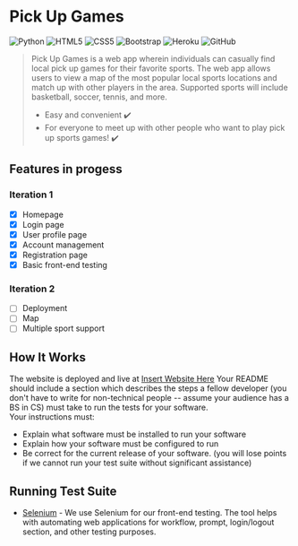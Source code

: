 # **Pick Up Games**

![Python](https://img.shields.io/badge/-Python-black?style=flat-square&logo=Python)
![HTML5](https://img.shields.io/badge/-HTML5-E34F26?style=flat-square&logo=html5&logoColor=white)
![CSS5](https://img.shields.io/badge/-CSS3-1572B6?style=flat-square&logo=css3)
![Bootstrap](https://img.shields.io/badge/-Bootstrap-563D7C?style=flat-square&logo=bootstrap)
![Heroku](https://img.shields.io/badge/-Heroku-430098?style=flat-square&logo=heroku)
![GitHub](https://img.shields.io/badge/-GitHub-181717?style=flat-square&logo=github)

> Pick Up Games is a web app wherein individuals can casually find local pick up games for their favorite sports. The web app allows users to view a map of the most popular local sports locations and match up with other players in the area. Supported sports will include basketball, soccer, tennis, and more.
> - Easy and convenient ✔️  
> - For everyone to meet up with other people who want to play pick up sports games! ✔️  


## **Features in progess**

### Iteration 1
- [x] Homepage
- [x] Login page
- [x] User profile page
- [x] Account management
- [x] Registration page
- [x] Basic front-end testing

### Iteration 2
- [ ] Deployment
- [ ] Map
- [ ] Multiple sport support

## How It Works

The website is deployed and live at [Insert Website Here](https://youtu.be/dQw4w9WgXcQ)
Your README should include a section which describes the steps a fellow developer (you don't have to write for non-technical people -- assume your audience has a BS in CS) must take to run the tests for your software.  
Your instructions must:

- Explain what software must be installed to run your software
- Explain how your software must be configured to run
- Be correct for the current release of your software. (you will lose points if we cannot run your test suite without significant assistance)

## Running Test Suite

- [Selenium](https://www.selenium.dev/) - We use Selenium for our front-end testing. The tool helps with automating web applications for workflow, prompt, login/logout section, and other testing purposes.
